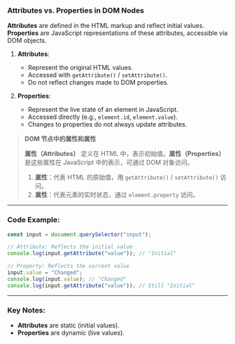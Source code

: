 ### Attributes vs. Properties in DOM Nodes

<audio src="C:\Users\10691\Downloads\Attributes are .mp3"></audio>

**Attributes** are defined in the HTML markup and reflect initial values. **Properties** are JavaScript representations of these attributes, accessible via DOM objects.  

1. **Attributes**:
   - Represent the original HTML values.
   - Accessed with `getAttribute()` / `setAttribute()`.
   - Do not reflect changes made to DOM properties.

2. **Properties**:
   - Represent the live state of an element in JavaScript.
   - Accessed directly (e.g., `element.id`, `element.value`).
   - Changes to properties do not always update attributes.

> **DOM 节点中的属性和属性**  
>
> <audio src="C:\Users\10691\Downloads\Attributes定义在 H.mp3"></audio>
>
> **属性（Attributes）** 定义在 HTML 中，表示初始值。**属性（Properties）** 是这些属性在 JavaScript 中的表示，可通过 DOM 对象访问。  
>
> 1. **属性**：代表 HTML 的原始值，用 `getAttribute()` / `setAttribute()` 访问。  
> 2. **属性**：代表元素的实时状态，通过 `element.property` 访问。

---

### Code Example:

<audio src="C:\Users\10691\Downloads\这段代码展示了HTML属性和D.mp3"></audio>

```javascript
const input = document.querySelector("input");

// Attribute: Reflects the initial value
console.log(input.getAttribute("value")); // "Initial"

// Property: Reflects the current value
input.value = "Changed";
console.log(input.value); // "Changed"
console.log(input.getAttribute("value")); // Still "Initial"
```

---

### Key Notes:
- **Attributes** are static (initial values).  
- **Properties** are dynamic (live values).